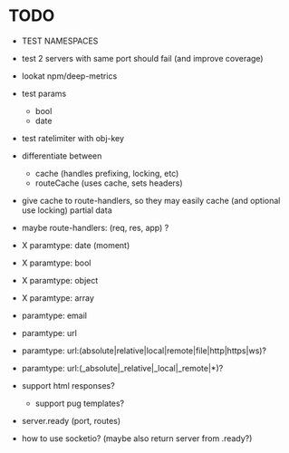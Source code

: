 
# TODO

- TEST NAMESPACES
- test 2 servers with same port should fail (and improve coverage)
- lookat npm/deep-metrics
- test params
  - bool
  - date
- test ratelimiter with obj-key

- differentiate between
  - cache (handles prefixing, locking, etc)
  - routeCache (uses cache, sets headers)
- give cache to route-handlers, so they may easily cache (and optional use locking) partial data

- maybe route-handlers: (req, res, app) ?

- X paramtype: date (moment)
- X paramtype: bool
- X paramtype: object
- X paramtype: array
- paramtype: email
- paramtype: url
- paramtype: url:(absolute|relative|local|remote|file|http|https|ws)?
- paramtype: url:(_absolute|_relative|_local|_remote|*)?

- support html responses?
  - support pug templates?

- server.ready (port, routes)

- how to use socketio? (maybe also return server from .ready?)




